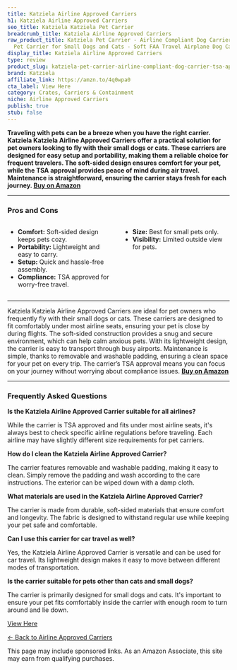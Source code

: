```yaml
---
title: Katziela Airline Approved Carriers
h1: Katziela Airline Approved Carriers
seo_title: Katziela Katziela Pet Carrier
breadcrumb_title: Katziela Airline Approved Carriers
raw_product_title: Katziela Pet Carrier - Airline Compliant Dog Carrier - TSA Approved
  Pet Carrier for Small Dogs and Cats - Soft FAA Travel Airplane Dog Carrier Luggage
display_title: Katziela Airline Approved Carriers
type: review
product_slug: katziela-pet-carrier-airline-compliant-dog-carrier-tsa-approved-pet-car-87c24e08
brand: Katziela
affiliate_link: https://amzn.to/4q0wpa0
cta_label: View Here
category: Crates, Carriers & Containment
niche: Airline Approved Carriers
publish: true
stub: false
---
```


<div id="intro" class="full-width">
  <p><strong>Traveling with pets can be a breeze when you have the right carrier. Katziela Katziela Airline Approved Carriers offer a practical solution for pet owners looking to fly with their small dogs or cats. These carriers are designed for easy setup and portability, making them a reliable choice for frequent travelers. The soft-sided design ensures comfort for your pet, while the TSA approval provides peace of mind during air travel. Maintenance is straightforward, ensuring the carrier stays fresh for each journey. <a href="https://amzn.to/4q0wpa0" rel="nofollow sponsored noopener" target="_blank"><strong>Buy on Amazon</strong></a></strong></p>
</div>

<hr />
<h3 id="pros-cons">Pros and Cons</h3>
<div class="pc-grid" style="display:grid;grid-template-columns:1fr 1fr;gap:16px;">
  <ul>
    <li><strong>Comfort:</strong> Soft-sided design keeps pets cozy.</li>
    <li><strong>Portability:</strong> Lightweight and easy to carry.</li>
    <li><strong>Setup:</strong> Quick and hassle-free assembly.</li>
    <li><strong>Compliance:</strong> TSA approved for worry-free travel.</li>
  </ul>
  <ul>
    <li><strong>Size:</strong> Best for small pets only.</li>
    <li><strong>Visibility:</strong> Limited outside view for pets.</li>
  </ul>
</div>
<hr />

<div class="full-width">
  <p>Katziela Katziela Airline Approved Carriers are ideal for pet owners who frequently fly with their small dogs or cats. These carriers are designed to fit comfortably under most airline seats, ensuring your pet is close by during flights. The soft-sided construction provides a snug and secure environment, which can help calm anxious pets. With its lightweight design, the carrier is easy to transport through busy airports. Maintenance is simple, thanks to removable and washable padding, ensuring a clean space for your pet on every trip. The carrier’s TSA approval means you can focus on your journey without worrying about compliance issues. <a href="https://amzn.to/4q0wpa0" rel="nofollow sponsored noopener" target="_blank"><strong>Buy on Amazon</strong></a></p>
</div>

<hr />
<h3 id="faqs">Frequently Asked Questions</h3>

<p><strong>Is the Katziela Airline Approved Carrier suitable for all airlines?</strong></p>
<p>While the carrier is TSA approved and fits under most airline seats, it's always best to check specific airline regulations before traveling. Each airline may have slightly different size requirements for pet carriers.</p>

<p><strong>How do I clean the Katziela Airline Approved Carrier?</strong></p>
<p>The carrier features removable and washable padding, making it easy to clean. Simply remove the padding and wash according to the care instructions. The exterior can be wiped down with a damp cloth.</p>

<p><strong>What materials are used in the Katziela Airline Approved Carrier?</strong></p>
<p>The carrier is made from durable, soft-sided materials that ensure comfort and longevity. The fabric is designed to withstand regular use while keeping your pet safe and comfortable.</p>

<p><strong>Can I use this carrier for car travel as well?</strong></p>
<p>Yes, the Katziela Airline Approved Carrier is versatile and can be used for car travel. Its lightweight design makes it easy to move between different modes of transportation.</p>

<p><strong>Is the carrier suitable for pets other than cats and small dogs?</strong></p>
<p>The carrier is primarily designed for small dogs and cats. It's important to ensure your pet fits comfortably inside the carrier with enough room to turn around and lie down.</p>
<p><a class="btn" href="https://amzn.to/4q0wpa0" target="_blank" rel="nofollow sponsored noopener">View Here</a></p>
<p><a href="/roundups/crates-carriers-containment/airline-approved-carriers/">← Back to Airline Approved Carriers</a></p>
<aside class="disclosure">This page may include sponsored links. As an Amazon Associate, this site may earn from qualifying purchases.</aside>
